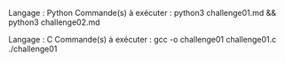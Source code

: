 Langage : Python
Commande(s) à exécuter : python3 challenge01.md && python3 challenge02.md

Langage : C
Commande(s) à exécuter : gcc -o challenge01 challenge01.c
			 ./challenge01
